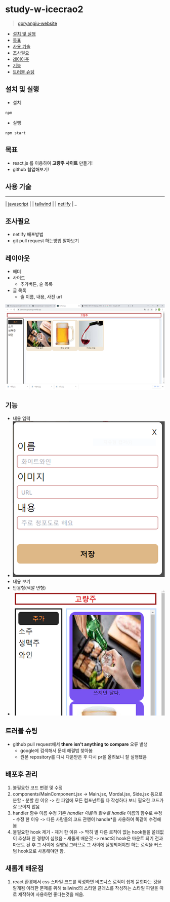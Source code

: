 # study-w-icecrao2

> [goryangju-website](https://jaewoong-goryangju.netlify.app/)

- [설치 및 실행](#설치-및-실행)
- [목표](#목표)
- [사용 기술](#사용-기술)
- [조사필요](#조사필요)
- [레이아웃](#레이아웃)
- [기능](#기능)
- [트러블 슈팅](#트러블-슈팅)

## 설치 및 실행

- 설치

```shell
npm
```

- 실행

```shell
npm start
```

## 목표

- react.js 를 이용하여 **고량주 사이트** 만들기!
- github 협업해보기!

## 사용 기술
 _________________________________________________________________
| [javascript](https://javascript.info/js)                        |
| [tailwind](https://tailwindcss.com/)                            |
| [netlify](https://www.netlify.com//)                            |
 _

## 조사필요

- netlify 배포방법
- git pull request 하는방법 알아보기

## 레이아웃

- 헤더
- 사이드
    - 추가버튼, 술 목록
- 글 목록
    - 술 이름, 내용, 사진 url

![레이아웃](/public/img/page.PNG)

## 기능

- 내용 입력
- ![mordal](/public/img/mordal.PNG)
- 내용 보기
- 반응형(색깔 변형) 
- ![color](/public/img/responsible.PNG)

## 트러블 슈팅

- github pull request에서 **there isn't anything to compare** 오류 발생
    - google에 검색해서 문제 해결법 찾아봄
    - 원본 repository를 다시 다운받은 후 다시 pr을 올려보니 잘 실행됐음

## 배포후 관리

1. 불필요한 코드 변경 및 수정
  1.  components/MainComponent.jsx -> Main.jsx, Mordal.jsx, Side.jsx 등으로 분할
    - 분할 한 이유 -> 한 파일에 모든 컴포넌트들 다 작성하다 보니 필요한 코드가 잘 보이지 않음
  2. handler 함수 이름 수정 기존 *handler 이름의 함수를 handle* 이름의 함수로 수정
    - 수정 한 이유 -> 다른 사람들의 코드 관행이 handle*을 사용하여 똑같이 수정해봄
  3. 불필요한 hook 제거
    - 제거 한 이유 -> 딱히 별 다른 로직이 없는 hook들을 쓸데없이 추상화 한 경향이 심했음
    - 새롭게 배운것 -> react의 hook은 마운트 되기 전과 마운트 된 후 그 사이에 실행됨 
    그러므로 그 사이에 실행되어야만 하는 로직을 커스텀 hook으로 사용해야만 함.

## 새롭게 배운점

1. react 환경에서 css 스타일 코드를 작성하면 비즈니스 로직이 쉽게 묻힌다는 것을 알게됨
이러한 문제를 위해 tailwind의 스타일 클래스를 작성하는 스타일 파일을 따로 제작하여 사용하면 좋다는것을 배움.